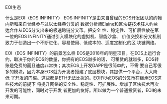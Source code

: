 EOI生态

什么是EOI（EOS INFINITY）
  EOS INFINITY是由来自曾经的EOS开发团队的约翰内斯和来自曾经参与过以太经典分叉的
数据分析师Elaine和区块链技术狂人约兰达合作从EOS分叉出来的极速跨链分叉币。把安全
性、稳定性、可扩展性放在第一位的EOS INFINITY通过引入模块化的虚拟机、智能沙盒、
价值交换和分叉机制致力于创造出一个不断进化、容易使用、低成本的、适度定制化的区
块链网络。

EOI（EOS INFINITY）的前景怎么样
  EOS是2018年的明星项目，在EOS上运行合约，取决于你的EOS的数量，你拥有的EOS越多的话，
可租赁的就越多，EOS转账是免费的而且速度非常快；其次EOS上开发DAPP是很简单的，不需
要自己写很多的模块，因为本身EOS就为开发者搭建了底层模块，其提供一个平台，大大降低
了开发的门槛。这些都是ETH无法比拟的。EOI作为EOS的分叉币在继承EOS这些技术的前提下
将提升网络的安全性、稳定性、可扩展性。增加了区块技术再次开发的可能性，同时对于开发
者更加的友好。所以做为一个普通投资者，EOI的未来可期。
